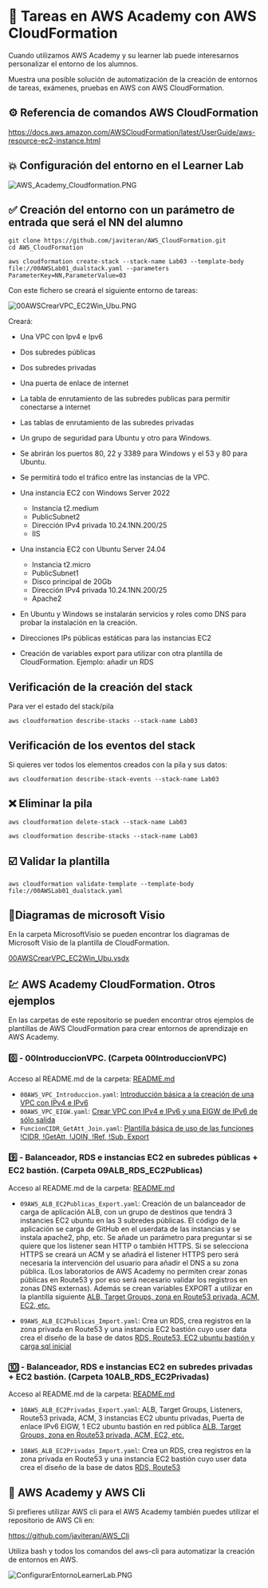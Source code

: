 # :dizzy: Tareas en AWS Academy con AWS CloudFormation

Cuando utilizamos AWS Academy y su learner lab puede interesarnos personalizar el entorno de los alumnos.

Muestra una posible solución de automatización de la creación de entornos de tareas, exámenes, pruebas en AWS con AWS CloudFormation.

## :gear: Referencia de comandos AWS CloudFormation

https://docs.aws.amazon.com/AWSCloudFormation/latest/UserGuide/aws-resource-ec2-instance.html

## :collision: Configuración del entorno en el Learner Lab

![AWS_Academy_Cloudformation.PNG](imagenes/AWS_Academy_Cloudformation.PNG)

## :white_check_mark: Creación del entorno con un parámetro de entrada que será el NN del alumno

```git
git clone https://github.com/javiteran/AWS_CloudFormation.git
cd AWS_CloudFormation

aws cloudformation create-stack --stack-name Lab03 --template-body file://00AWSLab01_dualstack.yaml --parameters ParameterKey=NN,ParameterValue=03
```

Con este fichero se creará el siguiente entorno de tareas:

![00AWSCrearVPC_EC2Win_Ubu.PNG](imagenes/00AWSCrearVPC_EC2Win_Ubu.PNG)

Creará:

* Una VPC con Ipv4 e Ipv6
* Dos subredes públicas
* Dos subredes privadas
* Una puerta de enlace de internet
* La tabla de enrutamiento de las subredes publicas para permitir conectarse a internet
* Las tablas de enrutamiento de las subredes privadas
* Un grupo de seguridad para Ubuntu y otro para Windows.
* Se abrirán los puertos 80, 22 y 3389 para Windows y el 53 y 80  para Ubuntu.
* Se permitirá todo el tráfico entre las instancias de la VPC.
* Una instancia EC2 con Windows Server 2022
  * Instancia t2.medium
  * PublicSubnet2
  * Dirección IPv4 privada 10.24.1NN.200/25
  * IIS

* Una instancia EC2 con Ubuntu Server 24.04
  * Instancia t2.micro
  * PublicSubnet1
  * Disco principal de 20Gb
  * Dirección IPv4 privada 10.24.1NN.200/25
  * Apache2
* En Ubuntu y Windows se instalarán servicios y roles como DNS para probar la instalación en la creación.
* Direcciones IPs públicas estáticas para las instancias EC2

* Creación de variables export para utilizar con otra plantilla de CloudFormation. Ejemplo: añadir un RDS

## Verificación de la creación del stack

Para ver el estado del stack/pila

```aws-cli
aws cloudformation describe-stacks --stack-name Lab03

```

## Verificación de los eventos del stack

Si quieres ver todos los elementos creados con la pila y sus datos:

```aws-cli
aws cloudformation describe-stack-events --stack-name Lab03
```

## :x: Eliminar la pila

```aws-cli
aws cloudformation delete-stack --stack-name Lab03

aws cloudformation describe-stacks --stack-name Lab03
```

## :ballot_box_with_check: Validar la plantilla

```aws-cli
aws cloudformation validate-template --template-body file://00AWSLab01_dualstack.yaml
```

## :blue_book:Diagramas de microsoft Visio

En la carpeta MicrosoftVisio se pueden encontrar los diagramas de Microsoft Visio de la plantilla de CloudFormation.

[00AWSCrearVPC_EC2Win_Ubu.vsdx](MicrosoftVisio/)

## :chart: AWS Academy CloudFormation. Otros ejemplos

En las carpetas de este repositorio se pueden encontrar otros ejemplos de plantillas de AWS CloudFormation para crear entornos de aprendizaje en AWS Academy.

### :zero: - 00IntroduccionVPC. (Carpeta 00IntroduccionVPC)

Acceso al README.md de la carpeta: [README.md](00IntroduccionVPC/README.md)
  
* `00AWS_VPC_Introduccion.yaml`: [Introducción básica a la creación de una VPC con IPv4 e IPv6](00IntroduccionVPC/00AWS_VPC_Introduccion.yaml)
* `00AWS_VPC_EIGW.yaml`: [Crear VPC con IPv4 e IPv6 y una EIGW de IPv6 de sólo salida](00IntroduccionVPC/00AWS_VPC_EIGW.yaml)
* `FuncionCIDR_GetAtt_Join.yaml`: [Plantilla básica de uso de las funciones !CIDR, !GetAtt, !JOIN, !Ref, !Sub, Export](00IntroduccionVPC/FuncionCIDR_GetAtt_Join.yaml)

### :nine: - Balanceador, RDS e instancias EC2 en subredes públicas + EC2 bastión. (Carpeta 09ALB_RDS_EC2Publicas)

Acceso al README.md de la carpeta: [README.md](09ALB_RDS_EC2Publicas/README.md)
  
* `09AWS_ALB_EC2Publicas_Export.yaml`: Creación de un balanceador de carga de aplicación ALB, con un grupo de destinos que tendrá 3 instancies EC2 ubuntu en las 3 subredes públicas. El código de la aplicación se carga de GitHub en el userdata de las instancias y se instala apache2, php, etc. Se añade un parámetro para preguntar si se quiere que los listener sean HTTP o también HTTPS. Si se selecciona HTTPS se creará un ACM y se añadirá el listener HTTPS pero será necesaria la intervención del usuario para añadir el DNS a su zona pública. (Los laboratorios de AWS Academy no permiten crear zonas públicas en Route53 y por eso será necesario validar los registros en zonas DNS externas).
Además se crean variables EXPORT a utilizar en la plantilla siguiente  [ALB, Target Groups, zona en Route53 privada, ACM, EC2, etc. ](09ALB_RDS_EC2Publicas/09AWS_ALB_EC2Publicas_Export.yaml)

* `09AWS_ALB_EC2Publicas_Import.yaml`: Crea un RDS, crea registros en la zona privada en Route53 y una instancia EC2 bastión cuyo user data crea el diseño de la base de datos  [RDS, Route53, EC2 ubuntu bastión y carga sql inicial](09AWS_RDS_EC2Publicas_Import.yaml)

### :keycap_ten: - Balanceador, RDS e instancias EC2 en subredes privadas + EC2 bastión. (Carpeta 10ALB_RDS_EC2Privadas)

Acceso al README.md de la carpeta: [README.md](10ALB_RDS_EC2Privadas/README.md)
  
* `10AWS_ALB_EC2Privadas_Export.yaml`: ALB, Target Groups, Listeners, Route53 privada, ACM, 3 instancias EC2 ubuntu privadas, Puerta de enlace IPv6 EIGW, 1 EC2 ubuntu bastión en red pública [ALB, Target Groups, zona en Route53 privada, ACM, EC2, etc. ](10ALB_RDS_EC2Privadas/10AWS_ALB_EC2Privadas_Export.yaml)

* `10AWS_ALB_EC2Privadas_Import.yaml`: Crea un RDS, crea registros en la zona privada en Route53 y una instancia EC2 bastión cuyo user data crea el diseño de la base de datos  [RDS, Route53](10ALB_RDS_EC2Privadas/10AWS_RDS_EC2Privadas_Import.yaml)

## :trident: AWS Academy y AWS Cli

Si prefieres utilizar AWS cli para el AWS Academy también puedes utilizar el repositorio de AWS Cli en:

https://github.com/javiteran/AWS_Cli

Utiliza bash y todos los comandos del aws-cli para automatizar la creación de entornos en AWS.

![ConfigurarEntornoLearnerLab.PNG](imagenes/ConfigurarEntornoLearnerLab.PNG)
